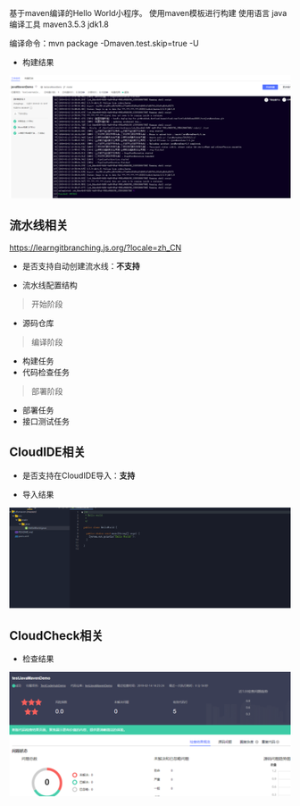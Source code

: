 基于maven编译的Hello World小程序。
使用maven模板进行构建
使用语言 java
编译工具 maven3.5.3  jdk1.8

编译命令：mvn package -Dmaven.test.skip=true -U

* 构建结果

![构建结果](./images/javaMavenDemo-构建截图.PNG)

## 流水线相关
https://learngitbranching.js.org/?locale=zh_CN
- 是否支持自动创建流水线：**不支持**

- 流水线配置结构

> 开始阶段
+ 源码仓库

> 编译阶段
+ 构建任务
+ 代码检查任务

> 部署阶段
+ 部署任务
+ 接口测试任务

## CloudIDE相关

- 是否支持在CloudIDE导入：**支持**

* 导入结果

![导入结果](./images/javaMavenDemo-CloudIDE截图.PNG)

## CloudCheck相关

* 检查结果

![检查结果](./images/javaMavenDemo-代码检查截图.PNG)
